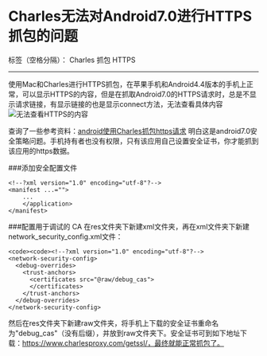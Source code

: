 ﻿# Charles无法对Android7.0进行HTTPS抓包的问题

标签（空格分隔）： Charles 抓包 HTTPS

---

使用Mac和Charles进行HTTPS抓包，在苹果手机和Android4.4版本的手机上正常，可以显示HTTPS的内容，但是在抓取Android7.0的HTTPS请求时，总是不显示请求链接，有显示链接的也是显示connect方法，无法查看具体内容
![无法查看HTTPS的内容][1]
  
查询了一些参考资料：[android使用Charles抓包https请求][2]
明白这是android7.0安全策略问题。手机持有者也没有权限，只有该应用自己设置安全证书，你才能抓到该应用的https数据。

###添加安全配置文件

    <!--?xml version="1.0" encoding="utf-8"?-->
    <manifest ...="">
        ...
        </application>
    </manifest>

###配置用于调试的 CA
在res文件夹下新建xml文件夹，再在xml文件夹下新建network_security_config.xml文件：

    <code><code><!--?xml version="1.0" encoding="utf-8"?-->
    <network-security-config>
      <debug-overrides>
        <trust-anchors>
          <certificates src="@raw/debug_cas">
          </certificates>
        </trust-anchors>
      </debug-overrides>
    </network-security-config>

然后在res文件夹下新建raw文件夹，将手机上下载的安全证书重命名为"debug_cas"（没有后缀），并放到raw文件夹下。安全证书可到如下地址下载：https://www.charlesproxy.com/getssl/，最终就能正常抓包了。

  [1]: https://note.youdao.com/yws/public/resource/83a109abea179c6ad6a1b928f56c113b/xmlnote/9132923734A74665B92FFA6F1B1F7F75/6543
  [2]: https://www.2cto.com/kf/201708/665364.html